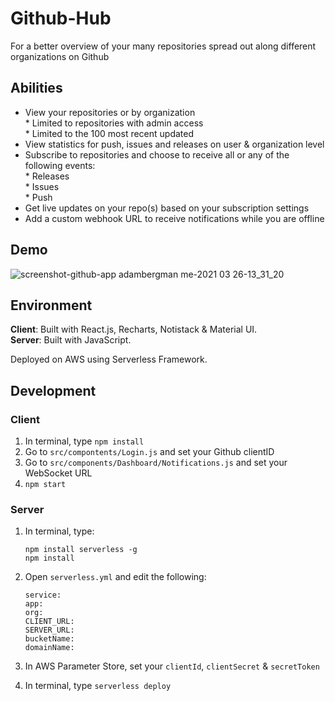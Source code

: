 # Github-Hub

For a better overview of your many repositories spread out along different organizations on Github

## Abilities

* View your repositories or by organization  
        * Limited to repositories with admin access  
        * Limited to the 100 most recent updated
* View statistics for push, issues and releases on user & organization level  
* Subscribe to repositories and choose to receive all or any of the following events:  
        * Releases  
        * Issues  
        * Push  
* Get live updates on your repo(s) based on your subscription settings
* Add a custom webhook URL to receive notifications while you are offline

## Demo

![screenshot-github-app adambergman me-2021 03 26-13_31_20](https://user-images.githubusercontent.com/14334381/112631808-a22aee00-8e37-11eb-97d4-3a6d2642ac5b.png)

## Environment
 
**Client**: Built with React.js, Recharts, Notistack & Material UI.  
**Server**: Built with JavaScript.

Deployed on AWS using Serverless Framework.

## Development

### Client

1. In terminal, type `npm install`
2. Go to `src/compontents/Login.js` and set your Github clientID
3. Go to `src/components/Dashboard/Notifications.js` and set your WebSocket URL
4. `npm start`

### Server

1. In terminal, type:

    ```
    npm install serverless -g
    npm install
    ```

2. Open `serverless.yml` and edit the following:

    ```
    service:
    app:
    org:
    CLIENT_URL:
    SERVER_URL:
    bucketName:
    domainName:
    ```

3. In AWS Parameter Store, set your `clientId`, `clientSecret` & `secretToken`
4. In terminal, type `serverless deploy`

